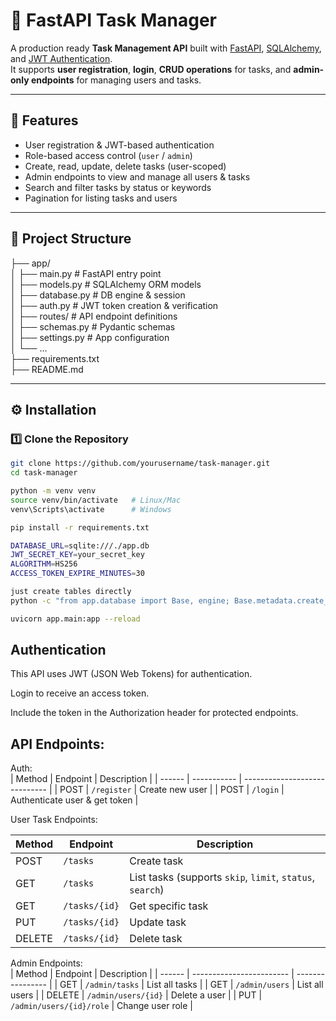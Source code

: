 # 📝 FastAPI Task Manager

A production ready **Task Management API** built with [FastAPI](https://fastapi.tiangolo.com/), [SQLAlchemy](https://www.sqlalchemy.org/), and [JWT Authentication](https://jwt.io/).  
It supports **user registration**, **login**, **CRUD operations** for tasks, and **admin-only endpoints** for managing users and tasks.

---

## 🚀 Features
- User registration & JWT-based authentication
- Role-based access control (`user` / `admin`)
- Create, read, update, delete tasks (user-scoped)
- Admin endpoints to view and manage all users & tasks
- Search and filter tasks by status or keywords
- Pagination for listing tasks and users

---

## 📂 Project Structure  
├── app/  
│ ├── main.py # FastAPI entry point  
│ ├── models.py # SQLAlchemy ORM models  
│ ├── database.py # DB engine & session  
│ ├── auth.py # JWT token creation & verification  
│ ├── routes/ # API endpoint definitions  
│ ├── schemas.py # Pydantic schemas  
│ ├── settings.py # App configuration  
│ └── ...  
├── requirements.txt  
├── README.md  


---

## ⚙️ Installation

### 1️⃣ Clone the Repository
```bash
git clone https://github.com/yourusername/task-manager.git
cd task-manager

python -m venv venv
source venv/bin/activate   # Linux/Mac
venv\Scripts\activate      # Windows

pip install -r requirements.txt

DATABASE_URL=sqlite:///./app.db
JWT_SECRET_KEY=your_secret_key
ALGORITHM=HS256
ACCESS_TOKEN_EXPIRE_MINUTES=30

just create tables directly
python -c "from app.database import Base, engine; Base.metadata.create_all(bind=engine)"

uvicorn app.main:app --reload

```

## Authentication
This API uses JWT (JSON Web Tokens) for authentication.

Login to receive an access token.

Include the token in the Authorization header for protected endpoints.  

## API Endpoints:  
Auth:  
| Method | Endpoint    | Description                   |
| ------ | ----------- | ----------------------------- |
| POST   | `/register` | Create new user               |
| POST   | `/login`    | Authenticate user & get token |  

User Task Endpoints:    

| Method | Endpoint      | Description                                               |
| ------ | ------------- | --------------------------------------------------------- |
| POST   | `/tasks`      | Create task                                               |
| GET    | `/tasks`      | List tasks (supports `skip`, `limit`, `status`, `search`) |
| GET    | `/tasks/{id}` | Get specific task                                         |
| PUT    | `/tasks/{id}` | Update task                                               |
| DELETE | `/tasks/{id}` | Delete task                                               |  

Admin Endpoints:   
| Method | Endpoint                 | Description      |
| ------ | ------------------------ | ---------------- |
| GET    | `/admin/tasks`           | List all tasks   |
| GET    | `/admin/users`           | List all users   |
| DELETE | `/admin/users/{id}`      | Delete a user    |
| PUT    | `/admin/users/{id}/role` | Change user role |

